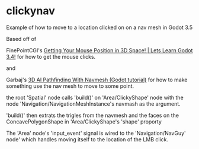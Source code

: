 # clickynav
Example of how to move to a location clicked on on a nav mesh in Godot 3.5

Based off of

FinePointCGI's [Getting Your Mouse Position in 3D Space! | Lets Learn Godot 3.4!](https://www.youtube.com/watch?v=jvxeHSotKpg) for how to get the mouse clicks.

and 

Garbaj's [3D AI Pathfinding With Navmesh (Godot tutorial)](https://www.youtube.com/watch?v=YFgrpp1fpOI) for how to make something use the nav mesh to move to some point.

the root 'Spatial' node calls 'build()' on 'Area/ClickyShape' node with the node 'Navigation/NavigationMeshInstance's navmash as the argument.

'build()' then extrats the trigles from the navmesh and the faces on the ConcavePolygonShape in 'Area/ClickyShape's 'shape' proporty

The 'Area' node's 'input_event' signal is wired to the 'Navigation/NavGuy' node' which handles moving itself to the location of the LMB click. 
